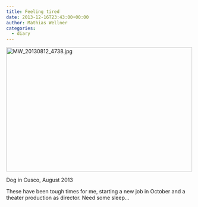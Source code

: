 ```yaml
---
title: Feeling tired
date: 2013-12-16T23:43:00+00:00
author: Mathias Wellner
categories:
  - diary
---
```

<div style="width: 510px" class="wp-caption aligncenter">
  <a href="http://www.flickr.com/photos/mwellner/9792062574/" title="MW_20130812_4738.jpg by mwellner, on Flickr"><img src="http://farm4.staticflickr.com/3775/9792062574_e138cdc8e1.jpg" width="500" height="335" alt="MW_20130812_4738.jpg" /></a>
  
  <p class="wp-caption-text">
    Dog in Cusco, August 2013<br />
  </p>
</div>

These have been tough times for me, starting a new job in October and a theater production as director. Need some sleep&#8230;